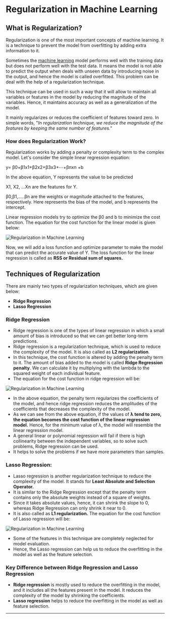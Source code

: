 # Regularization in Machine Learning
What is Regularization?
-----------------------

Regularization is one of the most important concepts of machine learning. It is a technique to prevent the model from overfitting by adding extra information to it.

Sometimes the [machine learning](https://www.javatpoint.com/machine-learning) model performs well with the training data but does not perform well with the test data. It means the model is not able to predict the output when deals with unseen data by introducing noise in the output, and hence the model is called overfitted. This problem can be deal with the help of a regularization technique.

This technique can be used in such a way that it will allow to maintain all variables or features in the model by reducing the magnitude of the variables. Hence, it maintains accuracy as well as a generalization of the model.

It mainly regularizes or reduces the coefficient of features toward zero. In simple words, "_In regularization technique, we reduce the magnitude of the features by keeping the same number of features."_

### How does Regularization Work?

Regularization works by adding a penalty or complexity term to the complex model. Let's consider the simple linear regression equation:

y= β0+β1x1+β2x2+β3x3+⋯+βnxn +b

In the above equation, Y represents the value to be predicted

X1, X2, …Xn are the features for Y.

β0,β1,…..βn are the weights or magnitude attached to the features, respectively. Here represents the bias of the model, and b represents the intercept.

Linear regression models try to optimize the β0 and b to minimize the cost function. The equation for the cost function for the linear model is given below:

![Regularization in Machine Learning](https://static.javatpoint.com/tutorial/machine-learning/images/regularization-in-machine-learning.png)

Now, we will add a loss function and optimize parameter to make the model that can predict the accurate value of Y. The loss function for the linear regression is called as **RSS or Residual sum of squares.**

Techniques of Regularization
----------------------------

There are mainly two types of regularization techniques, which are given below:

*   **Ridge Regression**
*   **Lasso Regression**

### Ridge Regression

*   Ridge regression is one of the types of linear regression in which a small amount of bias is introduced so that we can get better long-term predictions.
*   Ridge regression is a regularization technique, which is used to reduce the complexity of the model. It is also called as **L2 regularization**.
*   In this technique, the cost function is altered by adding the penalty term to it. The amount of bias added to the model is called **Ridge Regression penalty**. We can calculate it by multiplying with the lambda to the squared weight of each individual feature.
*   The equation for the cost function in ridge regression will be:

![Regularization in Machine Learning](https://static.javatpoint.com/tutorial/machine-learning/images/regularization-in-machine-learning2.png)

*   In the above equation, the penalty term regularizes the coefficients of the model, and hence ridge regression reduces the amplitudes of the coefficients that decreases the complexity of the model.
*   As we can see from the above equation, if the values of **λ tend to zero, the equation becomes the cost function of the linear regression model.** Hence, for the minimum value of λ, the model will resemble the linear regression model.
*   A general linear or polynomial regression will fail if there is high collinearity between the independent variables, so to solve such problems, Ridge regression can be used.
*   It helps to solve the problems if we have more parameters than samples.

### Lasso Regression:

*   Lasso regression is another regularization technique to reduce the complexity of the model. It stands for **Least Absolute and Selection Operator.**
*   It is similar to the Ridge Regression except that the penalty term contains only the absolute weights instead of a square of weights.
*   Since it takes absolute values, hence, it can shrink the slope to 0, whereas Ridge Regression can only shrink it near to 0.
*   It is also called as **L1 regularization.** The equation for the cost function of Lasso regression will be:

![Regularization in Machine Learning](https://static.javatpoint.com/tutorial/machine-learning/images/regularization-in-machine-learning3.png)

*   Some of the features in this technique are completely neglected for model evaluation.
*   Hence, the Lasso regression can help us to reduce the overfitting in the model as well as the feature selection.

### Key Difference between Ridge Regression and Lasso Regression

*   **Ridge regression** is mostly used to reduce the overfitting in the model, and it includes all the features present in the model. It reduces the complexity of the model by shrinking the coefficients.
*   **Lasso regression** helps to reduce the overfitting in the model as well as feature selection.

* * *